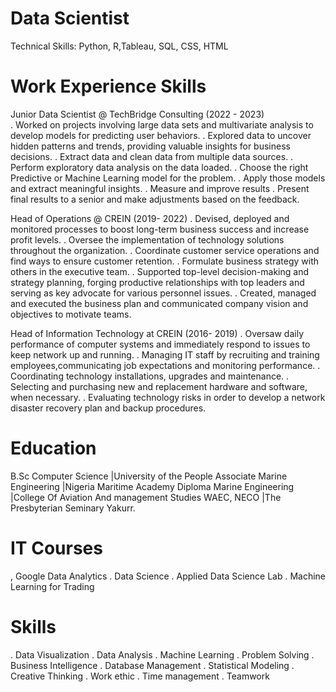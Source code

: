 # Data Scientist
Technical Skills: Python, R,Tableau, SQL, CSS, HTML

# Work Experience Skills
Junior Data Scientist @ TechBridge Consulting (2022 - 2023)   
. Worked on projects involving large data sets and multivariate analysis to develop models for predicting user behaviors.
. Explored data to uncover hidden patterns and trends, providing valuable insights for business decisions.
. Extract data and clean data from multiple data sources.
. Perform exploratory data analysis on the data loaded.
. Choose the right Predictive or Machine Learning model for the problem.
. Apply those models and extract meaningful insights.
. Measure and improve results
. Present final results to a senior and make adjustments based on the feedback.

Head of Operations @ CREIN (2019- 2022)
. Devised, deployed and monitored processes to boost long-term business success and increase profit levels.
. Oversee the implementation of technology solutions throughout the organization.
. Coordinate customer service operations and find ways to ensure customer retention.
. Formulate business strategy with others in the executive team.
. Supported top-level decision-making and strategy planning, forging productive relationships with top leaders and serving as key
  advocate for various personnel issues.
. Created, managed and executed the business plan and communicated company vision and objectives to motivate teams.

Head of Information Technology at CREIN (2016- 2019)
. Oversaw daily performance of computer systems and immediately respond to issues to keep network up and running. 
. Managing IT staff by recruiting and training employees,communicating job expectations and monitoring performance. 
. Coordinating technology installations, upgrades and maintenance.
. Selecting and purchasing new and replacement hardware and software, when necessary. 
. Evaluating technology risks in order to develop a network disaster recovery plan and backup procedures.

# Education
B.Sc Computer Science |University of the People
Associate Marine Engineering |Nigeria Maritime Academy
Diploma Marine Engineering |College Of Aviation And management Studies
WAEC, NECO |The Presbyterian Seminary Yakurr.

# IT Courses
, Google Data Analytics
. Data Science
. Applied Data Science Lab
. Machine Learning for Trading

# Skills
. Data Visualization
. Data Analysis
. Machine Learning
. Problem Solving
. Business Intelligence
. Database Management
. Statistical Modeling
. Creative Thinking
. Work ethic
. Time management
. Teamwork



